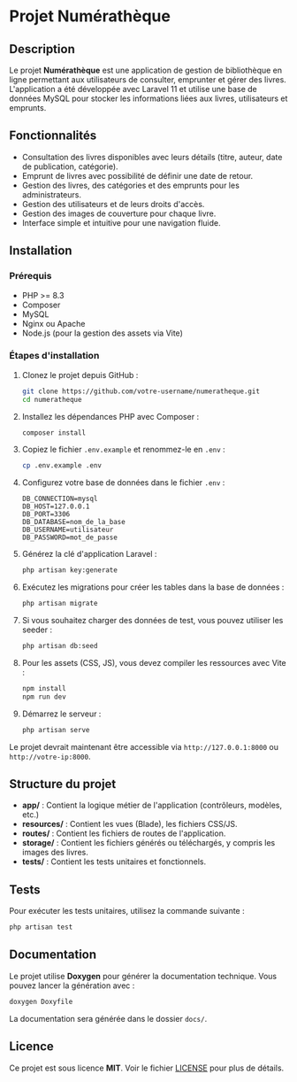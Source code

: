 
# Projet Numérathèque

## Description

Le projet **Numérathèque** est une application de gestion de bibliothèque en ligne permettant aux utilisateurs de consulter, emprunter et gérer des livres. L'application a été développée avec Laravel 11 et utilise une base de données MySQL pour stocker les informations liées aux livres, utilisateurs et emprunts.

## Fonctionnalités

- Consultation des livres disponibles avec leurs détails (titre, auteur, date de publication, catégorie).
- Emprunt de livres avec possibilité de définir une date de retour.
- Gestion des livres, des catégories et des emprunts pour les administrateurs.
- Gestion des utilisateurs et de leurs droits d'accès.
- Gestion des images de couverture pour chaque livre.
- Interface simple et intuitive pour une navigation fluide.

## Installation

### Prérequis

- PHP >= 8.3
- Composer
- MySQL
- Nginx ou Apache
- Node.js (pour la gestion des assets via Vite)

### Étapes d'installation

1. Clonez le projet depuis GitHub :
    ```bash
    git clone https://github.com/votre-username/numeratheque.git
    cd numeratheque
    ```

2. Installez les dépendances PHP avec Composer :
    ```bash
    composer install
    ```

3. Copiez le fichier `.env.example` et renommez-le en `.env` :
    ```bash
    cp .env.example .env
    ```

4. Configurez votre base de données dans le fichier `.env` :
    ```env
    DB_CONNECTION=mysql
    DB_HOST=127.0.0.1
    DB_PORT=3306
    DB_DATABASE=nom_de_la_base
    DB_USERNAME=utilisateur
    DB_PASSWORD=mot_de_passe
    ```

5. Générez la clé d'application Laravel :
    ```bash
    php artisan key:generate
    ```

6. Exécutez les migrations pour créer les tables dans la base de données :
    ```bash
    php artisan migrate
    ```

7. Si vous souhaitez charger des données de test, vous pouvez utiliser les seeder :
    ```bash
    php artisan db:seed
    ```

8. Pour les assets (CSS, JS), vous devez compiler les ressources avec Vite :
    ```bash
    npm install
    npm run dev
    ```

9. Démarrez le serveur :
    ```bash
    php artisan serve
    ```

Le projet devrait maintenant être accessible via `http://127.0.0.1:8000` ou `http://votre-ip:8000`.

## Structure du projet

- **app/** : Contient la logique métier de l'application (contrôleurs, modèles, etc.)
- **resources/** : Contient les vues (Blade), les fichiers CSS/JS.
- **routes/** : Contient les fichiers de routes de l'application.
- **storage/** : Contient les fichiers générés ou téléchargés, y compris les images des livres.
- **tests/** : Contient les tests unitaires et fonctionnels.

## Tests

Pour exécuter les tests unitaires, utilisez la commande suivante :
```bash
php artisan test
```

## Documentation

Le projet utilise **Doxygen** pour générer la documentation technique. Vous pouvez lancer la génération avec :
```bash
doxygen Doxyfile
```

La documentation sera générée dans le dossier `docs/`.

## Licence

Ce projet est sous licence **MIT**. Voir le fichier [LICENSE](LICENSE) pour plus de détails.
